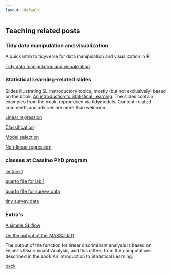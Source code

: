 ```yaml
---
layout: default
---
```


## Teaching related posts

<!-- ### Master in Aritificial Intelligence for Humanities

[Statistical learning: general concepts](teaching_related/intro_SL_master_AI_for_humanities.html) -->

### Tidy data manipulation and visualization

A quick intro to tidyverse for data manipulation and visualization in R

[Tidy data manipulation and visualization](teaching_related/preprocessing/Tidy_data_manipulation_and_visualization.html)

### Statistical Learning-related slides

Slides illustrating SL instroductory topics, mostly (but not exclusively) based on the book: 
[An introduction to Statistical Learning](https://www.statlearning.com). The slides contain examples from the book, reproduced via tidymodels. Content-related comments and advices are more than welcome.  

[Linear regression](teaching_related/Linear_regression/linear_regression.html) 

[Classification](teaching_related/classification/Classification.html)

[Model selection](teaching_related/model_selection.html) 

[Non-linear regression](teaching_related/nonlinear_regression.html)



<!--
[Classification: part 2](teaching_related/classification/Classification_part2.html)
 
 

 --> 


### classes at Cassino PhD program

[lecture 1](teaching_related/Lecture_1_elements_of_univariate_stat.html)

[quarto file for lab 1](teaching_related/penguins_student_session.qmd)

[quarto file for survey data](teaching_related/basic_anaylsis.qmd)

[tiny survey data](teaching_related/toy_data_phd.csv)


### Extra's 

[A simple SL flow](teaching_related/SL_flow.html)

<!-- [SL performance assessment](teaching_related/SL_performance.html)  -->

 <!-- Some more SL related material     -->

<!-- [On the bias/variance trade-off](teaching_related/the_bias_and_the_variance.html) -->

<!-- Using synthetic data to explicitely compute the bias, the variance, the expected test MSE.  -->

[On the output of the MASS::lda()](teaching_related/Lda_MASS_wrap_up.html)

The output of the function for linear discriminant analysis is based on Fisher's Discriminant Analysis, and this differs from the computations described in the book An Introduction to Statistical Learning.


[back](./)
